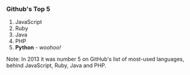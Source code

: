 ### Github's Top 5

1. JavaScript
2. Ruby
3. Java
4. PHP
5. **Python** _- woohoo!_

Note:
In 2013 it was number 5 on GitHub's list of most-used languages, behind JavaScript, Ruby, Java and PHP.